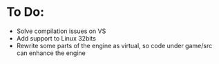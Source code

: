 # To Do:
- Solve compilation issues on VS
- Add support to Linux 32bits
- Rewrite some parts of the engine as virtual, so code under game/src can enhance the engine
